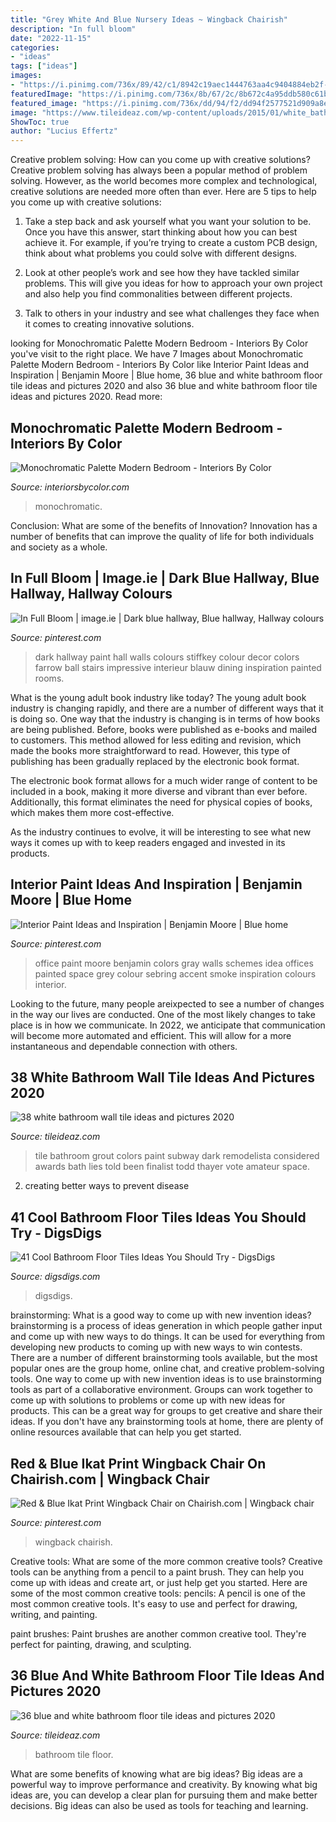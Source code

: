 ```yaml
---
title: "Grey White And Blue Nursery Ideas ~ Wingback Chairish"
description: "In full bloom"
date: "2022-11-15"
categories:
- "ideas"
tags: ["ideas"]
images:
- "https://i.pinimg.com/736x/89/42/c1/8942c19aec1444763aa4c9404884eb2f--ikat-print-wingback-chairs.jpg"
featuredImage: "https://i.pinimg.com/736x/8b/67/2c/8b672c4a95ddb580c61bda093aac3c7a--office-paint-colors-paint-colours.jpg"
featured_image: "https://i.pinimg.com/736x/dd/94/f2/dd94f2577521d909a8efd838b83bc637--dark-rooms-mud-rooms.jpg"
image: "https://www.tileideaz.com/wp-content/uploads/2015/01/white_bathroom_wall_tile_10.jpg"
ShowToc: true
author: "Lucius Effertz"
---
```



Creative problem solving: How can you come up with creative solutions?
Creative problem solving has always been a popular method of problem solving. However, as the world becomes more complex and technological, creative solutions are needed more often than ever. Here are 5 tips to help you come up with creative solutions:
1. Take a step back and ask yourself what you want your solution to be. Once you have this answer, start thinking about how you can best achieve it. For example, if you’re trying to create a custom PCB design, think about what problems you could solve with different designs.

2. Look at other people’s work and see how they have tackled similar problems. This will give you ideas for how to approach your own project and also help you find commonalities between different projects.

3. Talk to others in your industry and see what challenges they face when it comes to creating innovative solutions.

	

		
looking for Monochromatic Palette Modern Bedroom - Interiors By Color you've visit to the right place. We have 7 Images about Monochromatic Palette Modern Bedroom - Interiors By Color like Interior Paint Ideas and Inspiration | Benjamin Moore | Blue home, 36 blue and white bathroom floor tile ideas and pictures 2020 and also 36 blue and white bathroom floor tile ideas and pictures 2020. Read more:
		
    
## Monochromatic Palette Modern Bedroom - Interiors By Color

<img loading=lazy src="https://www.interiorsbycolor.com/wp-content/uploads/2013/10/grey-bedroom.png" onerror="this.onerror=null;this.src='https://tse1.mm.bing.net/th?id=OIP.-9kFJqTneueIX-2qehcNIgHaLH&amp;pid=15.1';" alt="Monochromatic Palette Modern Bedroom - Interiors By Color">

_Source: interiorsbycolor.com_

>monochromatic. 

	

Conclusion: What are some of the benefits of Innovation?
Innovation has a number of benefits that can improve the quality of life for both individuals and society as a whole.

    
## In Full Bloom | Image.ie | Dark Blue Hallway, Blue Hallway, Hallway Colours

<img loading=lazy src="https://i.pinimg.com/736x/dd/94/f2/dd94f2577521d909a8efd838b83bc637--dark-rooms-mud-rooms.jpg" onerror="this.onerror=null;this.src='https://tse3.mm.bing.net/th?id=OIP.Suh8avR3PpCdWym2mfQ_5wAAAA&amp;pid=15.1';" alt="In Full Bloom | image.ie | Dark blue hallway, Blue hallway, Hallway colours">

_Source: pinterest.com_

>dark hallway paint hall walls colours stiffkey colour decor colors farrow ball stairs impressive interieur blauw dining inspiration painted rooms. 

	

What is the young adult book industry like today?
The young adult book industry is changing rapidly, and there are a number of different ways that it is doing so. One way that the industry is changing is in terms of how books are being published. 
Before, books were published as e-books and mailed to customers. This method allowed for less editing and revision, which made the books more straightforward to read. However, this type of publishing has been gradually replaced by the electronic book format. 

The electronic book format allows for a much wider range of content to be included in a book, making it more diverse and vibrant than ever before. Additionally, this format eliminates the need for physical copies of books, which makes them more cost-effective. 

As the industry continues to evolve, it will be interesting to see what new ways it comes up with to keep readers engaged and invested in its products.

    
## Interior Paint Ideas And Inspiration | Benjamin Moore | Blue Home

<img loading=lazy src="https://i.pinimg.com/736x/8b/67/2c/8b672c4a95ddb580c61bda093aac3c7a--office-paint-colors-paint-colours.jpg" onerror="this.onerror=null;this.src='https://tse3.mm.bing.net/th?id=OIP.FCI5NX5MEtg_HhYF8AT_gwHaKF&amp;pid=15.1';" alt="Interior Paint Ideas and Inspiration | Benjamin Moore | Blue home">

_Source: pinterest.com_

>office paint moore benjamin colors gray walls schemes idea offices painted space grey colour sebring accent smoke inspiration colours interior. 

	

Looking to the future, many people areixpected to see a number of changes in the way our lives are conducted. One of the most likely changes to take place is in how we communicate. In 2022, we anticipate that communication will become more automated and efficient. This will allow for a more instantaneous and dependable connection with others.

    
## 38 White Bathroom Wall Tile Ideas And Pictures 2020

<img loading=lazy src="https://www.tileideaz.com/wp-content/uploads/2015/01/white_bathroom_wall_tile_10.jpg" onerror="this.onerror=null;this.src='https://tse4.mm.bing.net/th?id=OIP.m2Z9VlT9sHIawUshz3enSQHaLD&amp;pid=15.1';" alt="38 white bathroom wall tile ideas and pictures 2020">

_Source: tileideaz.com_

>tile bathroom grout colors paint subway dark remodelista considered awards bath lies told been finalist todd thayer vote amateur space. 

	

2. creating better ways to prevent disease 

    
## 41 Cool Bathroom Floor Tiles Ideas You Should Try - DigsDigs

<img loading=lazy src="https://www.digsdigs.com/photos/26-navy-hexagon-bathroom-floor-tiles.jpg" onerror="this.onerror=null;this.src='https://tse4.mm.bing.net/th?id=OIP.uUMrsKQdC0-rSlrNRejXSwHaKo&amp;pid=15.1';" alt="41 Cool Bathroom Floor Tiles Ideas You Should Try - DigsDigs">

_Source: digsdigs.com_

>digsdigs. 

	

brainstorming: What is a good way to come up with new invention ideas?
brainstorming is a process of ideas generation in which people gather input and come up with new ways to do things. It can be used for everything from developing new products to coming up with new ways to win contests. There are a number of different brainstorming tools available, but the most popular ones are the group home, online chat, and creative problem-solving tools. 
One way to come up with new invention ideas is to use brainstorming tools as part of a collaborative environment. Groups can work together to come up with solutions to problems or come up with new ideas for products. This can be a great way for groups to get creative and share their ideas. If you don't have any brainstorming tools at home, there are plenty of online resources available that can help you get started.

    
## Red &amp; Blue Ikat Print Wingback Chair On Chairish.com | Wingback Chair

<img loading=lazy src="https://i.pinimg.com/736x/89/42/c1/8942c19aec1444763aa4c9404884eb2f--ikat-print-wingback-chairs.jpg" onerror="this.onerror=null;this.src='https://tse2.mm.bing.net/th?id=OIP.cYvsj7Nu26oM2BhigcjQQQHaJ3&amp;pid=15.1';" alt="Red &amp; Blue Ikat Print Wingback Chair on Chairish.com | Wingback chair">

_Source: pinterest.com_

>wingback chairish. 

	

Creative tools: What are some of the more common creative tools?
Creative tools can be anything from a pencil to a paint brush. They can help you come up with ideas and create art, or just help get you started. Here are some of the most common creative tools:
pencils: A pencil is one of the most common creative tools. It's easy to use and perfect for drawing, writing, and painting.

paint brushes: Paint brushes are another common creative tool. They're perfect for painting, drawing, and sculpting.

    
## 36 Blue And White Bathroom Floor Tile Ideas And Pictures 2020

<img loading=lazy src="https://www.tileideaz.com/wp-content/uploads/2015/01/blue_and_white_bathroom_floor_tile_10.jpg" onerror="this.onerror=null;this.src='https://tse1.mm.bing.net/th?id=OIP._L2KT7Tj9RQdwYrKoE1SdwHaJ3&amp;pid=15.1';" alt="36 blue and white bathroom floor tile ideas and pictures 2020">

_Source: tileideaz.com_

>bathroom tile floor. 

	

What are some benefits of knowing what are big ideas?
Big ideas are a powerful way to improve performance and creativity. By knowing what big ideas are, you can develop a clear plan for pursuing them and make better decisions. Big ideas can also be used as tools for teaching and learning.

